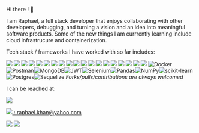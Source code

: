 Hi there ! 👋

I am Raphael, a full stack developer that enjoys collaborating with other developers, debugging, and turning a vision and an idea into meaningful software products. 
Some of the new things I am currrently learning include cloud infrastrucure and containerization.  

Tech stack / frameworks I have worked with so far includes: 

<img src="https://img.shields.io/badge/Python-FFD43B?style=for-the-badge&logo=python&logoColor=blue"/> <img src="https://img.shields.io/badge/Django-092E20?style=for-the-badge&logo=django&logoColor=gree" /> <img src="https://img.shields.io/badge/Flask-000000?style=for-the-badge&logo=flask&logoColor=white" /> <img src="https://img.shields.io/badge/JavaScript-323330?style=for-the-badge&logo=javascript&logoColor=F7DF1E" /> <img src="https://img.shields.io/badge/Angular-DD0031?style=for-the-badge&logo=angular&logoColor=white" /> <img src="https://img.shields.io/badge/React-20232A?style=for-the-badge&logo=react&logoColor=61DAFB" /> <img src="https://img.shields.io/badge/React_Router-CA4245?style=for-the-badge&logo=react-router&logoColor=whit" /> 
<img src="https://img.shields.io/badge/Redux-593D88?style=for-the-badge&logo=redux&logoColor=white" /> <img src="https://img.shields.io/badge/Heroku-430098?style=for-the-badge&logo=heroku&logoColor=white" /> <img src="	https://img.shields.io/badge/MongoDB-4EA94B?style=for-the-badge&logo=mongodb&logoColor=white" /> <img src="https://img.shields.io/badge/MySQL-005C84?style=for-the-badge&logo=mysql&logoColor=white" /> <img src="https://img.shields.io/badge/Node.js-339933?style=for-the-badge&logo=nodedotjs&logoColor=white" /> <img src="https://img.shields.io/badge/kubernetes-326ce5.svg?&style=for-the-badge&logo=kubernetes&logoColor=white" /> <img src="https://img.shields.io/badge/Visual_Studio-5C2D91?style=for-the-badge&logo=visual%20studio&logoColor=white" /> <img src="	https://img.shields.io/badge/JWT-000000?style=for-the-badge&logo=JSON%20web%20tokens&logoColor=white" /> <img src="https://img.shields.io/badge/Bootstrap-563D7C?style=for-the-badge&logo=bootstrap&logoColor=white" /> <img src="https://img.shields.io/badge/Stripe-626CD9?style=for-the-badge&logo=Stripe&logoColor=whit" /> <img src="https://img.shields.io/badge/Netlify-00C7B7?style=for-the-badge&logo=netlify&logoColor=white" /> <img src="https://img.shields.io/badge/PayPal-00457C?style=for-the-badge&logo=paypal&logoColor=whit" /> ![Docker](https://img.shields.io/badge/docker-%230db7ed.svg?style=for-the-badge&logo=docker&logoColor=white)![Postman](https://img.shields.io/badge/Postman-FF6C37?style=for-the-badge&logo=postman&logoColor=white)![MongoDB](https://img.shields.io/badge/MongoDB-%234ea94b.svg?style=for-the-badge&logo=mongodb&logoColor=white)![JWT](https://img.shields.io/badge/JWT-black?style=for-the-badge&logo=JSON%20web%20tokens)![Selenium](https://img.shields.io/badge/-selenium-%43B02A?style=for-the-badge&logo=selenium&logoColor=white)![Pandas](https://img.shields.io/badge/pandas-%23150458.svg?style=for-the-badge&logo=pandas&logoColor=white)![NumPy](https://img.shields.io/badge/numpy-%23013243.svg?style=for-the-badge&logo=numpy&logoColor=white)![scikit-learn](https://img.shields.io/badge/scikit--learn-%23F7931E.svg?style=for-the-badge&logo=scikit-learn&logoColor=white)![Postgres](https://img.shields.io/badge/postgres-%23316192.svg?style=for-the-badge&logo=postgresql&logoColor=white)![Sequelize](https://img.shields.io/badge/Sequelize-52B0E7?style=for-the-badge&logo=Sequelize&logoColor=white)
*Forks/pulls/contributions are always welcomed*

I can be reached at:

<a href="https://www.linkedin.com/in/raphael-khan/" />
<img src="https://img.shields.io/badge/LinkedIn-0077B5?style=for-the-badge&logo=linkedin&logoColor=white" />

 <img src="https://img.shields.io/badge/Gmail-D14836?style=for-the-badge&logo=gmail&logoColor=white" /> : raphael.khan@yahoo.com


<img src="https://github-readme-stats.vercel.app/api?username=raphael-khan" />

<img src="https://github-profile-trophy.vercel.app/?username=raphael-khan" />
